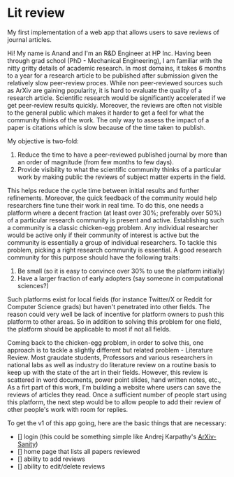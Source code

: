 # Lit review

My first implementation of a web app that allows users to save reviews of journal articles. 

Hi! My name is Anand and I'm an R&D Engineer at HP Inc. Having been through grad school (PhD - Mechanical Engineering), I am familiar with the nitty gritty details of academic research. In most domains, it takes 6 months to a year for a research article to be published after submission given the relatively slow peer-review proces. While non peer-reviewed sources such as ArXiv are gaining popularity, it is hard to evaluate the quality of a research article. Scientific research would be significantly accelerated if we get peer-review results quickly. Moreover, the reviews are often not visible to the general public which makes it harder to get a feel for what the community thinks of the work. The only way to assess the impact of a paper is citations which is slow because of the time taken to publish.

My objective is two-fold:
1. Reduce the time to have a peer-reviewed published journal by more than an order of magnitude (from few months to few days).
2. Provide visibility to what the scientific community thinks of a particular work by making public the reviews of subject matter experts in the field.

This helps reduce the cycle time between initial results and further refinements. Moreover, the quick feedback of the community would help researchers fine tune their work in real time. To do this, one needs a platform where a decent fraction (at least over 30%; preferably over 50%) of a particular research community is present and active. Establishing such a community is a classic chicken-egg problem. Any individual researcher would be active only if their community of interest is active but the community is essentially a group of individual researchers. To tackle this problem, picking a right research community is essential. A good research community for this purpose should have the following traits:

1. Be small (so it is easy to convince over 30% to use the platform initially)
2. Have a larger fraction of early adopters (say someone in computational sciences?)

Such platforms exist for local fields (for instance Twitter/X or Reddit for Computer Science grads) but haven't penetrated into other fields. The reason could very well be lack of incentive for platform owners to push this platform to other areas. So in addition to solving this problem for one field, the platform should be applicable to most if not all fields.

Coming back to the chicken-egg problem, in order to solve this, one approach is to tackle a slightly different but related problem - Literature Review. Most graudate students, Professors and various researchers in national labs as well as industry do literature review on a routine basis to keep up with the state of the art in their fields. However, this review is scattered in word documents, power point slides, hand written notes, etc., As a firt part of this work, I'm building a website where users can save the reviews of articles they read. Once a sufficient number of people start using this platform, the next step would be to allow people to add their review of other people's work with room for replies. 

To get the v1 of this app going, here are the basic things that are necessary:

- [] login (this could be something simple like Andrej Karpathy's [ArXiv-Sanity](https://arxiv-sanity-lite.com/))
- [] home page that lists all papers reviewed
- [] ability to add reviews
- [] ability to edit/delete reviews
